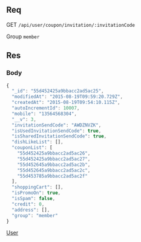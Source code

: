 ## Req

GET `/api/user/coupon/invitation/:invitationCode`

Group `member`

## Res
### Body



```js
{
  "_id": "55d452425a9bbacc2ad5ac25",
  "modifiedAt": "2015-08-19T09:59:20.729Z",
  "createdAt": "2015-08-19T09:54:10.115Z",
  "autoIncrementId": 10007,
  "mobile": "13564568304",
  "__v": 3,
  "invitationSendCode": "AWDZNVZK",
  "isUsedInvitationSendCode": true,
  "isSharedInvitationSendCode": true,
  "dishLikeList": [],
  "couponList": [
    "55d452425a9bbacc2ad5ac26",
    "55d452425a9bbacc2ad5ac27",
    "55d452645a9bbacc2ad5ac2b",
    "55d452645a9bbacc2ad5ac2c",
    "55d453785a9bbacc2ad5ac2f"
  ],
  "shoppingCart": [],
  "isPromoOn": true,
  "isSpam": false,
  "credit": 0,
  "address": [],
  "group": "member"
}

```

[User](../User)